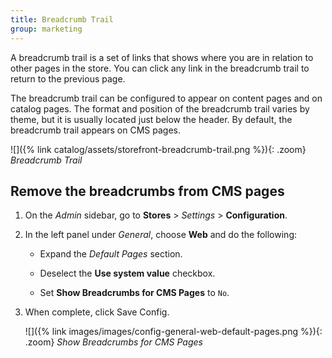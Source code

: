 ```yaml
---
title: Breadcrumb Trail
group: marketing
---
```


A breadcrumb trail is a set of links that shows where you are in relation to other pages in the store. You can click any link in the breadcrumb trail to return to the previous page.

The breadcrumb trail can be configured to appear on content pages and on catalog pages. The format and position of the breadcrumb trail varies by theme, but it is usually located just below the header. By default, the breadcrumb trail appears on CMS pages.

![]({% link catalog/assets/storefront-breadcrumb-trail.png %}){: .zoom}
_Breadcrumb Trail_

## Remove the breadcrumbs from CMS pages

1. On the _Admin_ sidebar, go to **Stores** > _Settings_ > **Configuration**.

1. In the left panel under _General_, choose **Web** and do the following:

    - Expand the _Default Pages_ section.

    - Deselect the **Use system value** checkbox.

    - Set **Show Breadcrumbs for CMS Pages** to `No`.

1. When complete, click <span class="btn">Save Config</span>.

    ![]({% link images/images/config-general-web-default-pages.png %}){: .zoom}
    _Show Breadcrumbs for CMS Pages_
